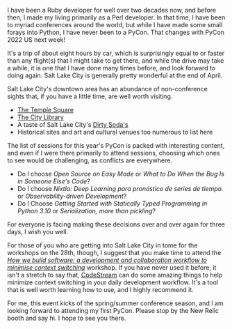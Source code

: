 I have been a Ruby developer for well over two decades now, and before then, I made my living primarily as a Perl developer. In that time, I have been to myriad conferences around the world, but while I have made some small forays into Python, I have never been to a PyCon. That changes with PyCon 2022 US next week!

It's a trip of about eight hours by car, which is surprisingly equal to or faster than any flight(s) that I might take to get there, and while the drive may take a while, it is one that I have done many times before, and look forward to doing again. Salt Lake City is generally pretty wonderful at the end of April.

Salt Lake City's downtown area has an abundance of non-conference sights that, if you have a little time, are well worth visiting.
* [The Temple Square](https://www.visitsaltlake.com/things-to-do/attractions/historic-sites/historic-temple-square/)
* [The City Library](https://services.slcpl.org/)
* A taste of Salt Lake City's [Dirty Soda's](https://www.deseret.com/2022/1/2/22855228/utahs-dirty-soda-war-swig-sodalicious-may-give-way-to-a-revolution)
* Historical sites and art and cultural venues too numerous to list here

The list of sessions for this year's PyCon is packed with interesting content, and even if I were there primarily to attend sessions, choosing which ones to see would be challenging, as conflicts are everywhere. 

* Do I choose *Open Source on Easy Mode* or *What to Do When the Bug Is in Someone Else's Code*?
* Do I choose *Nixtla: Deep Learning para pronóstico de series de tiempo.* or *Observability-driven Development*?
* Do I Choose *Getting Started with Statically Typed Programming in Python 3.10* or *Serialization, more than pickling*?

For everyone is facing making these decisions over and over again for three days, I wish you well.

For those of you who are getting into Salt Lake City in tome for the workshops on the 28th, though, I suggest that you make time to attend the [*How we build software: a development and collaboration workflow to minimise context switching*](https://us.pycon.org/2022/schedule/presentation/166/) workshop. If you have never used it before, it isn't a stretch to say that, [CodeStream](https://www.codestream.com/) can do some amazing things to help minimize context switching in your daily development workflow. It's a tool that is well worth learning how to use, and I highly recommend it.

For me, this event kicks of the spring/summer conference season, and I am looking forward to attending my first PyCon. Please stop by the New Relic booth and say hi. I hope to see you there.